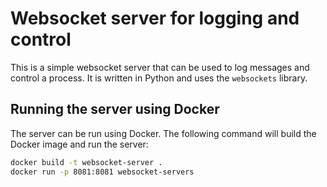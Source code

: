 # Websocket server for logging and control

This is a simple websocket server that can be used to log messages and control a process. It is written in Python and uses the `websockets` library.

## Running the server using Docker

The server can be run using Docker. The following command will build the Docker image and run the server:

```bash
docker build -t websocket-server .
docker run -p 8081:8081 websocket-servers
```

